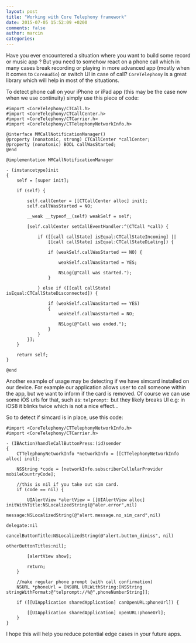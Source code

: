 ```yaml
---
layout: post
title: "Working with Core Telephony framework"
date: 2015-07-05 15:52:09 +0200
comments: false
author: marcin
categories: 
---
```

Have you ever encountered a situation where you want to build some record or music app ? But you need to somehow react on a phone call which in many cases break recording or playing in more advanced app (mostly when it comes to `CoreAudio`) or switch UI in case of call? `CoreTelephony` is a great library which will help in most of the situations.  

To detect phone call on your iPhone or iPad app (this may be the case now when we use continuity) simply use this piece of code:  

```objc
#import <CoreTelephony/CTCall.h>
#import <CoreTelephony/CTCallCenter.h>
#import <CoreTelephony/CTCarrier.h>
#import <CoreTelephony/CTTelephonyNetworkInfo.h>

@interface MMCallNotificationManager()
@property (nonatomic, strong) CTCallCenter *callCenter;
@property (nonatomic) BOOL callWasStarted;
@end

@implementation MMCallNotificationManager

- (instancetype)init
{
    self = [super init];
    
    if (self) {
        
        self.callCenter = [[CTCallCenter alloc] init];
        self.callWasStarted = NO;
        
        __weak __typeof__(self) weakSelf = self;
        
        [self.callCenter setCallEventHandler:^(CTCall *call) {
            
            if ([[call callState] isEqual:CTCallStateIncoming] ||
                [[call callState] isEqual:CTCallStateDialing]) {
                
                if (weakSelf.callWasStarted == NO) {
                    
                    weakSelf.callWasStarted = YES;
                    
                    NSLog(@"Call was started.");
                }
                
            } else if ([[call callState] isEqual:CTCallStateDisconnected]) {
                
                if (weakSelf.callWasStarted == YES)
                {
                    weakSelf.callWasStarted = NO;
                    
                    NSLog(@"Call was ended.");
                }
            }
        }];
    }
    
    return self;
}

@end

```

Another example of usage may be detecting if we have simcard installed on our device. For example our application allows user to call someone within the app, but we want to inform if the card is removed. Of course we can use some iOS urls for that, such as: `telprompt:` but they likely breaks UI e.g: in iOS8 it blinks twice which is not a nice effect...

So to detect if simcard is in place, use this code:

```objc
#import <CoreTelephony/CTTelephonyNetworkInfo.h>
#import <CoreTelephony/CTCarrier.h>

- (IBAction)handleCallButtonPress:(id)sender
{
    CTTelephonyNetworkInfo *networkInfo = [[CTTelephonyNetworkInfo alloc] init];
    
    NSString *code = [networkInfo.subscriberCellularProvider mobileCountryCode];

    //this is nil if you take out sim card.
    if (code == nil) {
        
        UIAlertView *alertView = [[UIAlertView alloc] initWithTitle:NSLocalizedString(@"aler.error",nil)
                                                            message:NSLocalizedString(@"alert.message.no_sim_card",nil)
                                                           delegate:nil
                                                  cancelButtonTitle:NSLocalizedString(@"alert.button_dimiss", nil)
                                                  otherButtonTitles:nil];
        
        [alertView show];
        
        return;
    }
    
    //make regular phone prompt (with call confirmation)
    NSURL *phoneUrl = [NSURL URLWithString:[NSString  stringWithFormat:@"telprompt://%@",phoneNumberString]];

    if ([[UIApplication sharedApplication] canOpenURL:phoneUrl]) {
        
        [[UIApplication sharedApplication] openURL:phoneUrl];
    }
}

```

I hope this will help you reduce potential edge cases in your future apps.